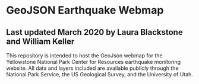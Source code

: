 # GeoJSON Earthquake Webmap 
## Last updated March 2020 by Laura Blackstone and William Keller 
This repository is intended to host the GeoJson webmap for the Yellowstone National Park Center for Resources earthquake monitoring website. All data and layers included are available publicly through the National Park Service, the US Geological Survey, and the University of Utah. 